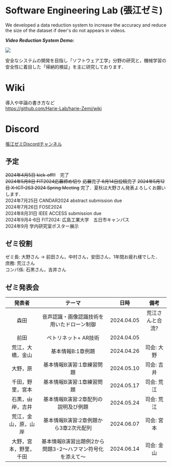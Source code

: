 # Software Engineering Lab (張江ゼミ)

We developed a data reduction system to increase the accuracy and reduce the size of the dataset if deer's do not appears in videos.

***Video Reduction System Demo:***

![](https://github.com/jharie/harie-Zemi/blob/main/git.gif)

安全なシステムの開発を目指し「ソフトウェア工学」分野の研究と，機械学習の安全性に着目した「帰納的検証」を主に研究しております．

# Wiki
導入や卒論の書き方など  
https://github.com/Harie-Lab/harie-Zemi/wiki

# Discord  

[張江ゼミDiscordチャンネル](https://discord.com/channels/1085117426930286723/1085117427433615362)

## 予定

~~2024年4月5日 kick-off!!~~　完了  
~~2024年5月8日 FIT2024応募締め切り~~ ~~応募完了  6月14日投稿完了~~
~~2024年5月12日 X-ICT-2S3 2024 Spring Meeting~~ 完了．夏秋は大野さん発表よろしくお願いします．  
2024年7月25日 CANDAR2024 abstract submission due  
2024年7月26日 FOSE2024  
2024年8月31日 IEEE ACCESS submission due  
2024年9月4-6日 FIT2024: 広島工業大学　五日市キャンパス  
2024年9月 学内研究室ポスター展示   

## ゼミ役割  
ゼミ長: 大野さん -> 前田さん，中村さん，安田さん，1年間お疲れ様でした．  
庶務: 荒江さん  
コンパ係: 石黒さん，吉井さん 


## ゼミ発表会  
| 発表者 | テーマ |日時 | 備考 |
|  :---:| :---: |  :---: |  :---: |
| 森田| 音声認識・画像認識技術を用いたドローン制御 |2024.04.05 | 荒江さんと合流? |
| 前田| ペトリネット+ AR技術 |2024.04.05 | |
|荒江，大橋，金山|基本情報B:1章例題|2024.04.26|司会: 大野|
|大野，原|基本情報B演習:1章練習問題|2024.05.10|司会: 吉井|
|千田，野里，宮本|基本情報B演習:1章練習問題|2024.05.17|司会: 荒江|
|石黒，~~山岸~~，吉井|基本情報B演習:2章配列の説明及び例題|2024.05.24|司会: 荒江|
|荒江，金山，原，山岸|基本情報B演習:2章例題から3章2次元配列|2024.06.07|司会: 宮本|
|大野，宮本，野里，千田|基本情報B演習出題例2から問題3-2～ハフマン符号化を添えて～|2024.06.14|司会: 金山|
